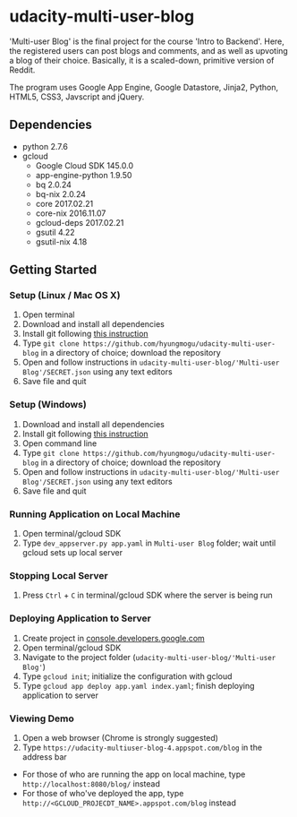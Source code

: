 # udacity-multi-user-blog

'Multi-user Blog' is the final project for the course 'Intro to Backend'. Here, the registered users can post blogs and comments, and as well as upvoting a blog of their choice. Basically, it is a scaled-down, primitive version of Reddit.

The program uses Google App Engine, Google Datastore, Jinja2, Python, HTML5, CSS3, Javscript and jQuery. 

## Dependencies

- python 2.7.6
- gcloud
  - Google Cloud SDK 145.0.0
  - app-engine-python 1.9.50
  - bq 2.0.24
  - bq-nix 2.0.24
  - core 2017.02.21
  - core-nix 2016.11.07
  - gcloud-deps 2017.02.21
  - gsutil 4.22
  - gsutil-nix 4.18

## Getting Started

### Setup (Linux / Mac OS X)
1. Open terminal
2. Download and install all dependencies
3. Install git following [this instruction](https://www.atlassian.com/git/tutorials/install-git)
4. Type `git clone https://github.com/hyungmogu/udacity-multi-user-blog` in a directory of choice; download the repository
5. Open and follow instructions in `udacity-multi-user-blog/'Multi-user Blog'/SECRET.json` using any text editors
6. Save file and quit

### Setup (Windows)
1. Download and install all dependencies
2. Install git following [this instruction](https://www.atlassian.com/git/tutorials/install-git) 
3. Open command line
4. Type `git clone https://github.com/hyungmogu/udacity-multi-user-blog` in a directory of choice; download the repository
5. Open and follow instructions in `udacity-multi-user-blog/'Multi-user Blog'/SECRET.json` using any text editors
6. Save file and quit

### Running Application on Local Machine
1. Open terminal/gcloud SDK 
2. Type `dev_appserver.py app.yaml` in `Multi-user Blog` folder; wait until gcloud sets up local server

### Stopping Local Server
1. Press `Ctrl` + `C` in terminal/gcloud SDK where the server is being run

### Deploying Application to Server
1. Create project in [console.developers.google.com](https://console.developers.google.com/)
2. Open terminal/gcloud SDK
3. Navigate to the project folder (`udacity-multi-user-blog/'Multi-user Blog'`)
4. Type `gcloud init`; initialize the configuration with gcloud
5. Type `gcloud app deploy app.yaml index.yaml`; finish deploying application to server

### Viewing Demo
1. Open a web browser (Chrome is strongly suggested)
2. Type `https://udacity-multiuser-blog-4.appspot.com/blog` in the address bar
  - For those of who are running the app on local machine, type `http://localhost:8080/blog/` instead
  - For those of who've deployed the app, type `http://<GCLOUD_PROJECDT_NAME>.appspot.com/blog` instead






